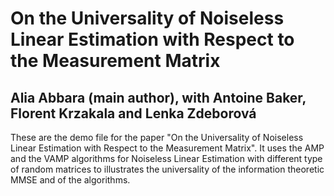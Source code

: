 # On the Universality of Noiseless Linear Estimation with Respect to the Measurement Matrix
## Alia Abbara (main author), with Antoine Baker, Florent Krzakala and Lenka Zdeborová

These are the demo file for the paper "On the Universality of Noiseless Linear Estimation with Respect to the Measurement Matrix". It uses the AMP and the VAMP algorithms for Noiseless Linear Estimation with different type of random matrices to illustrates the universality of the information theoretic MMSE and of the algorithms.
